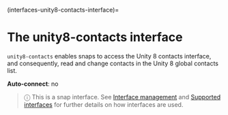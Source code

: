(interfaces-unity8-contacts-interface)=
# The unity8-contacts interface

`unity8-contacts` enables snaps to access the Unity 8 contacts interface, and consequently, read and change contacts in the Unity 8 global contacts list.

**Auto-connect**: no

> ⓘ  This is a snap interface. See [Interface management](/) and [Supported interfaces](/interfaces/index) for further details on how interfaces are used.

